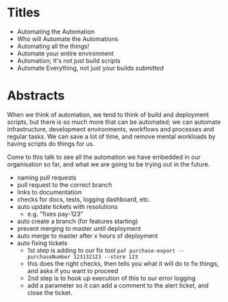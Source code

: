 # Titles

* Automating the Automation
* Who will Automate the Automations
* Automating all the things!
* Automate your entire environment
* Automation; it's not just build scripts
* Automate Everything, not just your builds *submitted*

# Abstracts

When we think of automation, we tend to think of build and deployment scripts, but there is so much more that can be automated; we can automate infrastructure, development environments, workflows and processes and regular tasks.  We can save a lot of time, and remove mental workloads by having scripts do things for us.

Come to this talk to see all the automation we have embedded in our organisation so far, and what we are going to be trying out in the future.


* naming pull requests
* pull request to the correct branch
* links to documentation
* checks for docs, tests, logging dashboard, etc.
* auto update tickets with resolutions
  * e.g. "fixes pay-123"
* auto create a branch (for features starting)
* prevent merging to master until deployment
* auto merge to master after x hours of deployment
* auto fixing tickets
  * 1st step is adding to our fix tool `paf purchase-export --purchaseNumber 123132123 --store 123`
  * this does the right checks, then tells you what it will do to fix things, and asks if you want to proceed
  * 2nd step is to hook up execution of this to our error logging
  * add a parameter so it can add a comment to the alert ticket, and close the ticket.
